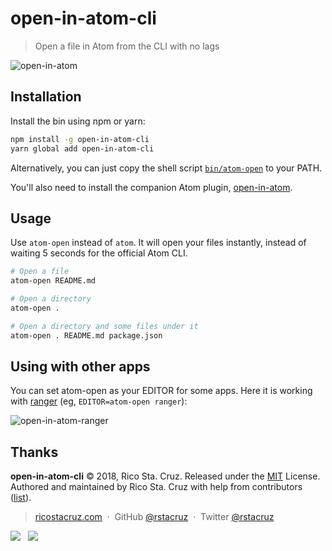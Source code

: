 # open-in-atom-cli

> Open a file in Atom from the CLI with no lags

![open-in-atom](https://user-images.githubusercontent.com/74385/43037729-87aeccec-8d43-11e8-8509-b64115de0f91.gif)

## Installation

Install the bin using npm or yarn:

```sh
npm install -g open-in-atom-cli
yarn global add open-in-atom-cli
```

Alternatively, you can just copy the shell script [`bin/atom-open`](bin/atom-open) to your PATH.

You'll also need to install the companion Atom plugin, [open-in-atom].

[open-in-atom]: https://github.com/rstacruz/open-in-atom

## Usage

Use `atom-open` instead of `atom`. It will open your files instantly, instead of waiting 5 seconds for the official Atom CLI.

```sh
# Open a file
atom-open README.md

# Open a directory
atom-open .

# Open a directory and some files under it
atom-open . README.md package.json
```

## Using with other apps

You can set atom-open as your EDITOR for some apps. Here it is working with [ranger] (eg, `EDITOR=atom-open ranger`):

![open-in-atom-ranger](https://user-images.githubusercontent.com/74385/43037857-c60eabe6-8d44-11e8-9254-23c29826b045.gif)

[ranger]: https://github.com/ranger/ranger

## Thanks

**open-in-atom-cli** © 2018, Rico Sta. Cruz. Released under the [MIT] License.<br>
Authored and maintained by Rico Sta. Cruz with help from contributors ([list][contributors]).

> [ricostacruz.com](http://ricostacruz.com) &nbsp;&middot;&nbsp;
> GitHub [@rstacruz](https://github.com/rstacruz) &nbsp;&middot;&nbsp;
> Twitter [@rstacruz](https://twitter.com/rstacruz)

[![](https://img.shields.io/github/followers/rstacruz.svg?style=social&label=@rstacruz)](https://github.com/rstacruz) &nbsp;
[![](https://img.shields.io/twitter/follow/rstacruz.svg?style=social&label=@rstacruz)](https://twitter.com/rstacruz)

[mit]: http://mit-license.org/
[contributors]: http://github.com/rstacruz/open-in-atom-cli/contributors
